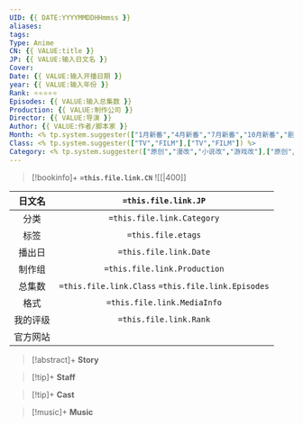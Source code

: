 ```yaml
---
UID: {{ DATE:YYYYMMDDHHmmss }}
aliases: 
tags: 
Type: Anime
CN: {{ VALUE:title }}
JP: {{ VALUE:输入日文名 }}
Cover: 
Date: {{ VALUE:输入开播日期 }}
year: {{ VALUE:输入年份 }}
Rank: ⭐⭐⭐⭐⭐
Episodes: {{ VALUE:输入总集数 }}
Production: {{ VALUE:制作公司 }}
Director: {{ VALUE:导演 }}
Author: {{ VALUE:作者/脚本家 }}
Month: <% tp.system.suggester(["1月新番","4月新番","7月新番","10月新番","剧场版"],["1月新番","4月新番","7月新番","10月新番","剧场版"]) %>
Class: <% tp.system.suggester(["TV","FILM"],["TV","FILM"]) %>
Category: <% tp.system.suggester(["原创","漫改","小说改","游戏改"],["原创","漫改","小说改","游戏改"]) %>
---
```

> [!bookinfo]+ **`=this.file.link.CN`** 
> ![[|400]]
>
| 日文名 | `=this.file.link.JP`                               |
|:------: |:------------------------------------------: |
| 分类    |  `=this.file.link.Category`                                                      |
| 标签    | `=this.file.etags`                             |
| 播出日 | `=this.file.link.Date`                                             | 
| 制作组 | `=this.file.link.Production`                                                 |
| 总集数 | `=this.file.link.Class` `=this.file.link.Episodes`                                                  |
| 格式    | `=this.file.link.MediaInfo`                                                     |
| 我的评级  | `=this.file.link.Rank`                                         |
| 官方网站   |                                                |

> [!abstract]+ **Story**
> 

> [!tip]+ **Staff**
> 

> [!tip]+ **Cast**
> 

> [!music]+ **Music**
>
>>
>
>>



